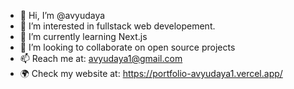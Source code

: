 - 👋 Hi, I’m @avyudaya
- 👀 I’m interested in fullstack web developement.
- 🌱 I’m currently learning Next.js
- 💞️ I’m looking to collaborate on open source projects
- 📫 Reach me at: avyudaya1@gmail.com
- 🌍 Check my website at: https://portfolio-avyudaya1.vercel.app/

<!---
avyudaya/avyudaya is a ✨ special ✨ repository because its `README.md` (this file) appears on your GitHub profile.
You can click the Preview link to take a look at your changes.
--->
